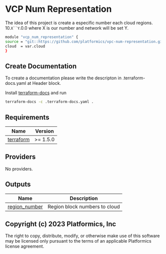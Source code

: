 <!-- BEGIN_TF_DOCS -->

# VCP Num Representation

The idea of this project is create a especific number each cloud regions.
10.`X``Y`.0.0 where X is our number and network will be set Y.

```bash
module "vcp_num_representation" {
source = "git::https://github.com/platformics/vpc-num-representation.git"
cloud  = var.cloud
}
```

## Create Documentation

To create a documentation please write the descripton in .terraform-docs.yaml at Header block.

Install [terraform-docs](https://github.com/terraform-docs/terraform-docs/) and run

```bash
terraform-docs -c .terraform-docs.yaml .
```

## Requirements

| Name | Version |
|------|---------|
| <a name="requirement_terraform"></a> [terraform](#requirement\_terraform) | >= 1.5.0 |

## Providers

No providers.

## Outputs

| Name | Description |
|------|-------------|
| <a name="output_region_number"></a> [region\_number](#output\_region\_number) | Region block numbers to cloud |


## Copyright (c) 2023 Platformics, Inc

The right to copy, distribute, modify, or otherwise make use of this software may be licensed only pursuant to the terms of an applicable Platformics license agreement.
<!-- END_TF_DOCS -->